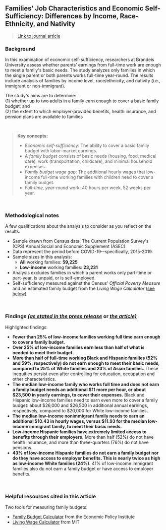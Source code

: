 <br>

## Families’ Job Characteristics and Economic Self-Sufficiency: Differences by Income, Race-Ethnicity, and Nativity  

> [Link to journal article](https://www.rsfjournal.org/content/8/5/67)  

### Background

In this examination of economic self-sufficiency, researchers at Brandeis University assess whether parents’ earnings from full-time work are enough to meet a family's basic needs. The study analyzes only families in which the single parent or both parents works full-time year-round. The results include analysis of families by income level, race/ethnicity, and nativity (i.e., immigrant or non-immigrant).

The study's aims are to determine:  
(1) whether up to two adults in a family earn enough to cover a basic family budget; and  
(2) the extent to which employer-provided benefits, health insurance, and pension plans are available to families  

<br>  

> **Key concepts:**
> 
> * *Economic self-sufficiency*: The ability to cover a basic family budget with labor-market earnings.  
> * A *family budget* consists of basic needs (housing, food, medical care), work (transportation, childcare), and minimal household expenses.
> * *Family budget wage gap*: The additional hourly wages that low-income full-time working families with children need to cover a family budget.
> * *Full-time, year-round* work: 40 hours per week, 52 weeks per year.

<br>  

### Methodological notes

A few qualifications about the analysis to consider as you reflect on the results:

* Sample drawn from Census data: The Current Population Survey's (CPS) Annual Social and Economic Supplement (ASEC)
* Data represent the period before COVID-19--specifically, 2015-2019.
* Sample sizes in this analysis:
  * **All** working families: **59,225**
  * **Low-income** working families: **23,231**
* Analysis excludes families in which a parent works only part-time or part-year, is unpaid, or is self-employed.
* Self-sufficiency measured against the Census' *Official Poverty Measure* and an estimated family budget from the *Living Wage Calculator* ([see below](#helpful-resources-cited-in-this-article))

<br>  

### Findings [*(as stated in the press release*](https://www.diversitydatakids.org/research-library/research-report/families-job-characteristics-and-economic-self-sufficiency) or [*the article)*](https://www.rsfjournal.org/content/8/5/67#sec-10)

Highlighted findings:  

- **Fewer than 25% of low-income families working full time earn enough to cover a family budget.**
- **Over 25% of low-income families earn less than half of what is needed to meet their budget.**
- **More than half of full-time working Black and Hispanic families (52% and 59%, respectively) do not earn enough to meet their basic needs, compared to 25% of White families and 23% of Asian families.** These inequities persist even after controlling for education, occupation and other characteristics.   
- **The median low-income family who works full time and does not earn a family budget needs an additional $11 more per hour, or about $23,500 in yearly earnings, to cover their expenses.** Black and Hispanic low-income families need to earn even more to cover a family budget: about $26,000 and $26,500 in additional annual earnings, respectively, compared to $20,000 for White low-income families.  
- **The median low-income nonimmigrant family needs to earn an additional $10.43 in hourly wages, versus $11.93 for the median low-income immigrant family, to meet their basic needs.** 
- **Low-income Hispanic families have extremely limited access to benefits through their employers.** More than half (52%) do not have health insurance, and more than three-quarters (76%) do not have pensions.   
- **43% of low-income Hispanic families do not earn a family budget nor do they have access to employer benefits. This is nearly twice as high as low-income White families (24%).** 41% of low-income immigrant families also do not earn a family budget or have access to employer benefits. 

<br>

### Helpful resources cited in this article

Two tools for measuring family budgets:  
- [Family Budget Calculator](https://www.epi.org/resources/budget/) from the Economic Policy Institute
- [Living Wage Calculator](https://livingwage.mit.edu/) from MIT
